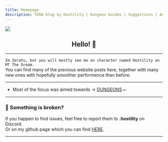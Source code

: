 ```yaml
---
title: Homepage
description: TERA blog by Hostility | Dungeon Guides | Suggestions | Activities | Battlegrounds | Theorycrafting | MT The Dream ...
---
```

![](https://i.imgur.com/y1Ii9IP.png)
<center> <h2> Hello! 👋 </h2> </center>

<hr/>

`Im Zeratu, but you will mostly see me on character named Hostility on MT The Dream.` <br>
You can find many of the previous website posts here, together with many new ones with hopefully smoother performence than before. <br>
<hr/>

- Most of the focus was aimed towards → [DUNGEONS](dungeons/) ⭠ 
<hr/>

### 💬 Something is broken?
If you happen to find issues, feel free to report them to **.hostility** on Discord. <br>
Or on my github page which you can find [HERE](https://github.com/Zerraa/tenacity-tera).

<hr/>

 
     